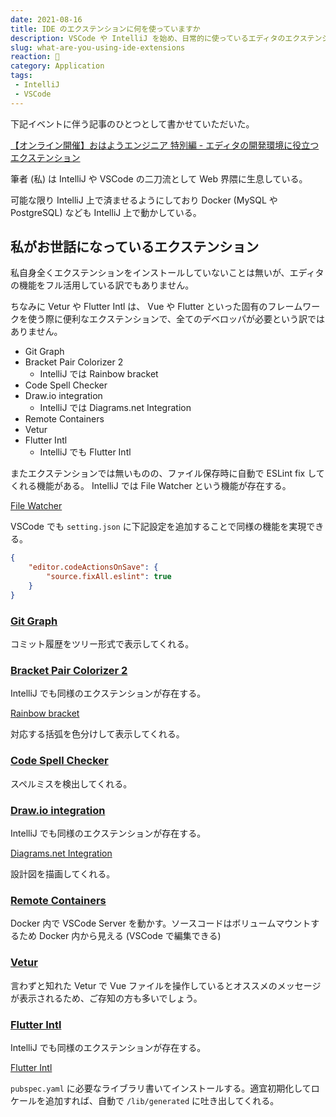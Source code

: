 ```yaml
---
date: 2021-08-16
title: IDE のエクステンションに何を使っていますか
description: VSCode や IntelliJ を始め、日常的に使っているエディタのエクステンション (拡張機能) 皆さまは何を使っていますか。
slug: what-are-you-using-ide-extensions
reaction: 📐
category: Application
tags: 
 - IntelliJ
 - VSCode
---
```


下記イベントに伴う記事のひとつとして書かせていただいた。

[【オンライン開催】おはようエンジニア 特別編 - エディタの開発環境に役立つエクステンション](https://connpass.com/event/220380/)

筆者 (私) は IntelliJ や VSCode の二刀流として Web 界隈に生息している。

可能な限り IntelliJ 上で済ませるようにしており Docker (MySQL や PostgreSQL) なども IntelliJ 上で動かしている。

## 私がお世話になっているエクステンション

私自身全くエクステンションをインストールしていないことは無いが、エディタの機能をフル活用している訳でもありません。

ちなみに Vetur や Flutter Intl は、 Vue や Flutter といった固有のフレームワークを使う際に便利なエクステンションで、全てのデベロッパが必要という訳ではありません。

- Git Graph
- Bracket Pair Colorizer 2
   - IntelliJ では Rainbow bracket
- Code Spell Checker
- Draw.io integration
   - IntelliJ では Diagrams.net Integration
- Remote Containers
- Vetur
- Flutter Intl
   - IntelliJ でも Flutter Intl

またエクステンションでは無いものの、ファイル保存時に自動で ESLint fix してくれる機能がある。 IntelliJ では File Watcher という機能が存在する。

[File Watcher](https://pleiades.io/help/idea/using-file-watchers.html)

VSCode でも `setting.json` に下記設定を追加することで同様の機能を実現できる。

```json
{
    "editor.codeActionsOnSave": {
        "source.fixAll.eslint": true
    }
}
```

### [Git Graph](https://marketplace.visualstudio.com/items?itemName=mhutchie.git-graph)

コミット履歴をツリー形式で表示してくれる。

### [Bracket Pair Colorizer 2](https://marketplace.visualstudio.com/items?itemName=CoenraadS.bracket-pair-colorizer-2)

IntelliJ でも同様のエクステンションが存在する。

[Rainbow bracket](https://plugins.jetbrains.com/plugin/10080-rainbow-brackets)

対応する括弧を色分けして表示してくれる。

### [Code Spell Checker](https://marketplace.visualstudio.com/items?itemName=streetsidesoftware.code-spell-checker)

スペルミスを検出してくれる。

### [Draw.io integration](https://marketplace.visualstudio.com/items?itemName=hediet.vscode-drawio)

IntelliJ でも同様のエクステンションが存在する。

[Diagrams.net Integration](https://plugins.jetbrains.com/plugin/15635-diagrams-net-integration)

設計図を描画してくれる。

### [Remote Containers](https://code.visualstudio.com/docs/remote/containers)

Docker 内で VSCode Server を動かす。ソースコードはボリュームマウントするため Docker 内から見える (VSCode で編集できる)

### [Vetur](https://marketplace.visualstudio.com/items?itemName=octref.vetur)

言わずと知れた Vetur で Vue ファイルを操作しているとオススメのメッセージが表示されるため、ご存知の方も多いでしょう。

### [Flutter Intl](https://marketplace.visualstudio.com/items?itemName=localizely.flutter-intl)

IntelliJ でも同様のエクステンションが存在する。

[Flutter Intl](https://plugins.jetbrains.com/plugin/13666-flutter-intl)

`pubspec.yaml` に必要なライブラリ書いてインストールする。適宜初期化してロケールを追加すれば、自動で `/lib/generated` に吐き出してくれる。
